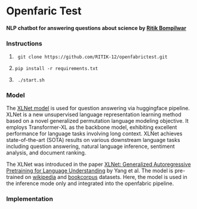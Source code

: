 # Openfaric Test
#### NLP chatbot for answering questions about science by [Ritik Bompilwar](https://ritik.app/)

### Instructions
1. ` git clone https://github.com/RITIK-12/openfabrictest.git`


2. `pip install -r requirements.txt`


3. ` ./start.sh`
  
### Model

The [XLNet model](https://huggingface.co/model-attribution-challenge/xlnet-base-cased) is used for question answering via huggingface pipeline. XLNet is a new unsupervised language representation learning method based on a novel generalized permutation language modeling objective. It employs Transformer-XL as the backbone model, exhibiting excellent performance for language tasks involving long context. XLNet achieves state-of-the-art (SOTA) results on various downstream language tasks including question answering, natural language inference, sentiment analysis, and document ranking.

The XLNet was introduced in the paper [XLNet: Generalized Autoregressive Pretraining for Language Understanding](https://arxiv.org/abs/1906.08237) by Yang et al. The model is pre-trained on [wikipedia](https://huggingface.co/datasets/wikipedia) and [bookcorpus](https://huggingface.co/datasets/bookcorpus) datasets. Here, the model is used in the inference mode only and integrated into the openfabric pipeline.

### Implementation


